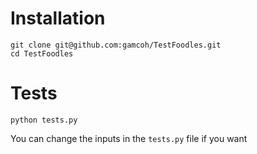 # Installation
```shell
git clone git@github.com:gamcoh/TestFoodles.git
cd TestFoodles
```

# Tests
```shell
python tests.py
```
You can change the inputs in the `tests.py` file if you want